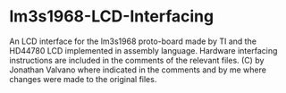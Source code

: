 lm3s1968-LCD-Interfacing
========================

An LCD interface for the lm3s1968 proto-board made by TI and the HD44780 LCD implemented in assembly language. 
Hardware interfacing instructions are included in the comments of the relevant files.
(C) by Jonathan Valvano where indicated in the comments and by me where changes were made to the original files.
